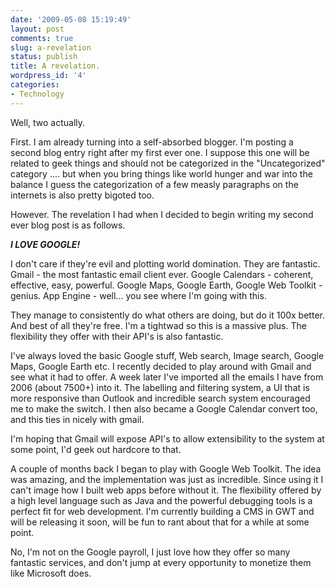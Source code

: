 ```yaml
---
date: '2009-05-08 15:19:49'
layout: post
comments: true
slug: a-revelation
status: publish
title: A revelation.
wordpress_id: '4'
categories:
- Technology
---
```


Well, two actually.

First. I am already turning into a self-absorbed blogger. I'm posting a second blog entry right after my first ever one. I suppose this one will be related to geek things and should not be categorized in the "Uncategorized" category .... but when you bring things like world hunger and war into the balance I guess the categorization of a few measly paragraphs on the internets is also pretty bigoted too.

However. The revelation I had when I decided to begin writing my second ever blog post is as follows.

_**I LOVE GOOGLE!**_

I don't care if they're evil and plotting world domination. They are fantastic. Gmail - the most fantastic email client ever. Google Calendars - coherent, effective, easy, powerful. Google Maps, Google Earth, Google Web Toolkit - genius. App Engine - well... you see where I'm going with this.

They manage to consistently do what others are doing, but do it 100x better. And best of all they're free. I'm a tightwad so this is a massive plus. The flexibility they offer with their API's is also fantastic.

I've always loved the basic Google stuff, Web search, Image search, Google Maps, Google Earth etc. I recently decided to play around with Gmail and see what it had to offer. A week later I've imported all the emails I have from 2006 (about 7500+) into it. The labelling and filtering system, a UI that is more responsive than Outlook and incredible search system encouraged me to make the switch. I then also became a Google Calendar convert too, and this ties in nicely with gmail.

I'm hoping that Gmail will expose API's to allow extensibility to the system at some point, I'd geek out hardcore to that.

A couple of months back I began to play with Google Web Toolkit. The idea was amazing, and the implementation was just as incredible. Since using it I can't image how I built web apps before without it. The flexibility offered by a high level language such as Java and the powerful debugging tools is a perfect fit for web development. I'm currently building a CMS in GWT and will be releasing it soon, will be fun to rant about that for a while at some point.

No, I'm not on the Google payroll, I just love how they offer so many fantastic services, and don't jump at every opportunity to monetize them like Microsoft does.
